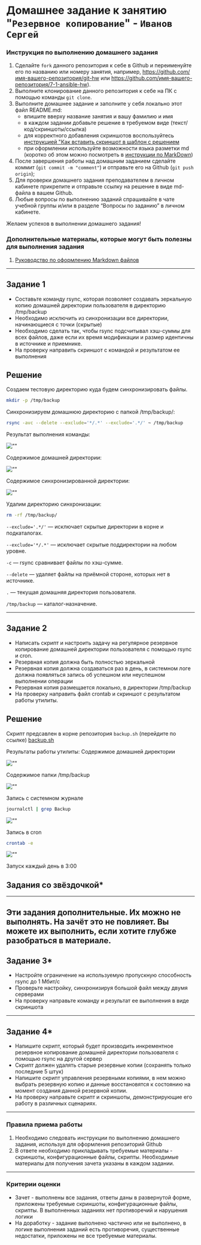 # Домашнее задание к занятию "`Резервное копирование`" - `Иванов Сергей`


### Инструкция по выполнению домашнего задания

   1. Сделайте `fork` данного репозитория к себе в Github и переименуйте его по названию или номеру занятия, например, https://github.com/имя-вашего-репозитория/git-hw или  https://github.com/имя-вашего-репозитория/7-1-ansible-hw).
   2. Выполните клонирование данного репозитория к себе на ПК с помощью команды `git clone`.
   3. Выполните домашнее задание и заполните у себя локально этот файл README.md:
      - впишите вверху название занятия и вашу фамилию и имя
      - в каждом задании добавьте решение в требуемом виде (текст/код/скриншоты/ссылка)
      - для корректного добавления скриншотов воспользуйтесь [инструкцией "Как вставить скриншот в шаблон с решением](https://github.com/netology-code/sys-pattern-homework/blob/main/screen-instruction.md)
      - при оформлении используйте возможности языка разметки md (коротко об этом можно посмотреть в [инструкции  по MarkDown](https://github.com/netology-code/sys-pattern-homework/blob/main/md-instruction.md))
   4. После завершения работы над домашним заданием сделайте коммит (`git commit -m "comment"`) и отправьте его на Github (`git push origin`);
   5. Для проверки домашнего задания преподавателем в личном кабинете прикрепите и отправьте ссылку на решение в виде md-файла в вашем Github.
   6. Любые вопросы по выполнению заданий спрашивайте в чате учебной группы и/или в разделе “Вопросы по заданию” в личном кабинете.
   
Желаем успехов в выполнении домашнего задания!
   
### Дополнительные материалы, которые могут быть полезны для выполнения задания

1. [Руководство по оформлению Markdown файлов](https://gist.github.com/Jekins/2bf2d0638163f1294637#Code)

---

## Задание 1
* Составьте команду rsync, которая позволяет создавать зеркальную копию домашней директории пользователя в директорию /tmp/backup
* Необходимо исключить из синхронизации все директории, начинающиеся с точки (скрытые)
* Необходимо сделать так, чтобы rsync подсчитывал хэш-суммы для всех файлов, даже если их время модификации и размер идентичны в источнике и приемнике.
* На проверку направить скриншот с командой и результатом ее выполнения

## Решение

Создаем тестовую директорию куда будем синхронизировать файлы.
``` bash
mkdir -p /tmp/backup
```

Синхронизируем домашнюю директорию с папкой /tmp/backup/:
``` bash
rsync -avc --delete --exclude='*/.*' --exclude='.*/' ~ /tmp/backup
```
Результат выполнения команды:

![""](https://github.com/radiomost/backup/blob/main/img/img21.png)


Содержимое домашней директории:

![""](https://github.com/radiomost/backup/blob/main/img/img22.png)

Содержимое синхронизированной директории:

![""](https://github.com/radiomost/backup/blob/main/img/img23.png)

Удалим директорию синхронизации:

``` bash
rm -rf /tmp/backup/
```

`--exclude='.*/'` — исключает скрытые директории в корне и подкаталогах.

`--exclude='*/.*'` — исключает скрытые поддиректории на любом уровне.

`-c` — rsync сравнивает файлы по хэш-сумме.

`--delete` — удаляет файлы на приёмной стороне, которых нет в источнике.

`.` — текущая домашняя директория пользователя.

`/tmp/backup` — каталог-назначение.

---

## Задание 2
* Написать скрипт и настроить задачу на регулярное резервное копирование домашней директории пользователя с помощью rsync и cron.
* Резервная копия должна быть полностью зеркальной
* Резервная копия должна создаваться раз в день, в системном логе должна появляться запись об успешном или неуспешном выполнении операции
* Резервная копия размещается локально, в директории /tmp/backup
* На проверку направить файл crontab и скриншот с результатом работы утилиты.

## Решение
Скрипт предсавлен в корне репозитория `backup.sh` (перейдите по ссылке)
[backup.sh](https://github.com/radiomost/backup/blob/main/backup.sh)

Результаты работы утилиты:
Содержимое домашней директории

![""](https://github.com/radiomost/backup/blob/main/img/img24.png)

Содержимое папки /tmp/backup

![""](https://github.com/radiomost/backup/blob/main/img/img25.png)

Запись с системном журнале
``` bash
journalctl | grep Backup
```

![""](https://github.com/radiomost/backup/blob/main/img/img26.png)


Запись в cron

``` bash
crontab -e
```

![""](https://github.com/radiomost/backup/blob/main/img/img27.png)

Запуск каждый день в 3:00




## Задания со звёздочкой*

---
Эти задания дополнительные. Их можно не выполнять. На зачёт это не повлияет. Вы можете их выполнить, если хотите глубже разобраться в материале.
---

## Задание 3*
* Настройте ограничение на используемую пропускную способность rsync до 1 Мбит/c
* Проверьте настройку, синхронизируя большой файл между двумя серверами
* На проверку направьте команду и результат ее выполнения в виде скриншота

---

## Задание 4*
* Напишите скрипт, который будет производить инкрементное резервное копирование домашней директории пользователя с помощью rsync на другой сервер
* Скрипт должен удалять старые резервные копии (сохранять только последние 5 штук)
* Напишите скрипт управления резервными копиями, в нем можно выбрать резервную копию и данные восстановятся к состоянию на момент создания данной резервной копии.
* На проверку направьте скрипт и скриншоты, демонстрирующие его работу в различных сценариях.

---

### Правила приема работы
1. Необходимо следовать инструкции по выполнению домашнего задания, используя для оформления репозиторий Github
2. В ответе необходимо прикладывать требуемые материалы - скриншоты, конфигурационные файлы, скрипты. Необходимые материалы для получения зачета указаны в каждом задании.

---

### Критерии оценки
* Зачет - выполнены все задания, ответы даны в развернутой форме, приложены требуемые скриншоты, конфигурационные файлы, скрипты. В выполненных заданиях нет противоречий и нарушения логики
* На доработку - задание выполнено частично или не выполнено, в логике выполнения заданий есть противоречия, существенные недостатки, приложены не все требуемые материалы.
